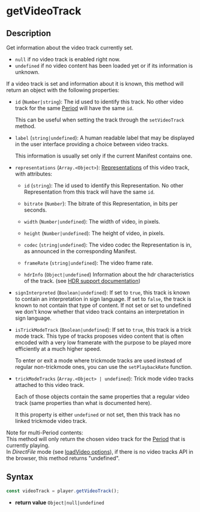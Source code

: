 # getVideoTrack

## Description

Get information about the video track currently set.

- `null` if no video track is enabled right now.
- `undefined` if no video content has been loaded yet or if its information is unknown.

If a video track is set and information about it is known, this method will return an
object with the following properties:

- `id` (`Number|string`): The id used to identify this track. No other video track for the
  same [Period](../../Getting_Started/Glossary.md#period) will have the same `id`.

  This can be useful when setting the track through the `setVideoTrack` method.

- `label` (`string|undefined`): A human readable label that may be displayed in the user
  interface providing a choice between video tracks.

  This information is usually set only if the current Manifest contains one.

- `representations` (`Array.<Object>`):
  [Representations](../../Getting_Started/Glossary.md#representation) of this video track,
  with attributes:

  - `id` (`string`): The id used to identify this Representation. No other Representation
    from this track will have the same `id`.

  - `bitrate` (`Number`): The bitrate of this Representation, in bits per seconds.

  - `width` (`Number|undefined`): The width of video, in pixels.

  - `height` (`Number|undefined`): The height of video, in pixels.

  - `codec` (`string|undefined`): The video codec the Representation is in, as announced
    in the corresponding Manifest.

  - `frameRate` (`string|undefined`): The video frame rate.

  - `hdrInfo` (`Object|undefined`) Information about the hdr characteristics of the track.
    (see [HDR support documentation](../Miscellaneous/hdr.md#hdrinfo))

- `signInterpreted` (`Boolean|undefined`): If set to `true`, this track is known to
  contain an interpretation in sign language. If set to `false`, the track is known to not
  contain that type of content. If not set or set to undefined we don't know whether that
  video track contains an interpretation in sign language.

- `isTrickModeTrack` (`Boolean|undefined`): If set to `true`, this track is a trick mode
  track. This type of tracks proposes video content that is often encoded with a very low
  framerate with the purpose to be played more efficiently at a much higher speed.

  To enter or exit a mode where trickmode tracks are used instead of regular non-trickmode
  ones, you can use the `setPlaybackRate` function.

- `trickModeTracks` (`Array.<Object> | undefined`): Trick mode video tracks attached to
  this video track.

  Each of those objects contain the same properties that a regular video track (same
  properties than what is documented here).

  It this property is either `undefined` or not set, then this track has no linked
  trickmode video track.

<div class="note">
Note for multi-Period contents:
<br>
This method will only return the chosen video track for the
<a href="../../Getting_Started/Glossary.md#period">Period</a> that is currently
playing.
</div>

<div class="warning">
In <i>DirectFile</i> mode (see <a
href="../Loading_a_Content.md#transport">loadVideo options</a>), if there is no
video tracks API in the browser, this method returns "undefined".
</div>

## Syntax

```js
const videoTrack = player.getVideoTrack();
```

- **return value** `Object|null|undefined`
